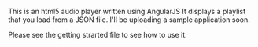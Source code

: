 
This is an html5 audio player written using AngularJS It displays a playlist that you load from a JSON file. I'll be uploading a sample application soon.

Please see the getting strarted file to see how to use it.
  
    
    
  






